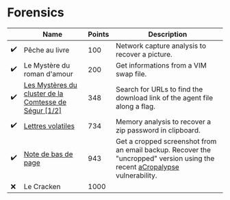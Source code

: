 # Forensics

|  | Name | Points | Description |
|---|---|---|---|
| :heavy_check_mark: | Pêche au livre | 100 | Network capture analysis to recover a picture. |
| :heavy_check_mark: | Le Mystère du roman d'amour | 200 | Get informations from a VIM swap file. |
| :heavy_check_mark: | [Les Mystères du cluster de la Comtesse de Ségur [1/2]](les-mysteres-du-cluster-de-la-comtesse-de-segur.md) | 348 | Search for URLs to find the download link of the agent file along a flag. |
| :heavy_check_mark: | [Lettres volatiles](lettres-volatiles.md) | 734 | Memory analysis to recover a zip password in clipboard. |
| :heavy_check_mark: | [Note de bas de page](notes-en-bas-de-page.md) | 943 | Get a cropped screenshot from an email backup. Recover the "uncropped" version using the recent [aCropalypse](https://en.wikipedia.org/wiki/ACropalypse) vulnerability. |
| :x: | Le Cracken | 1000 |  |